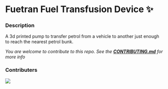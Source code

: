 # Fuetran Fuel Transfusion Device ✨

### Description
A 3d printed pump to transfer petrol from a vehicle to another just enough to reach the nearest petrol bunk.

*You are welcome to contribute to this repo. See the [**CONTRIBUTING.md**](./CONTRIBUTING.md) for more info*

### Contributers
<a href="https://github.com/pattarai/fuetran-fuel-transfusion-device/graphs/contributors">
  <img src="https://contrib.rocks/image?repo=pattarai/fuetran-fuel-transfusion-device" />
</a>


